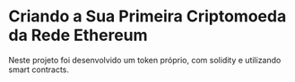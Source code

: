 # Criando a Sua Primeira Criptomoeda da Rede Ethereum

Neste projeto foi desenvolvido um token próprio, com solidity e utilizando smart contracts.

